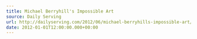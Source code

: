 ```yaml
---
title: Michael Berryhill's Impossible Art
source: Daily Serving
url: http://dailyserving.com/2012/06/michael-berryhills-impossible-art/
date: 2012-01-01T12:00:00.000+00:00
---
```

